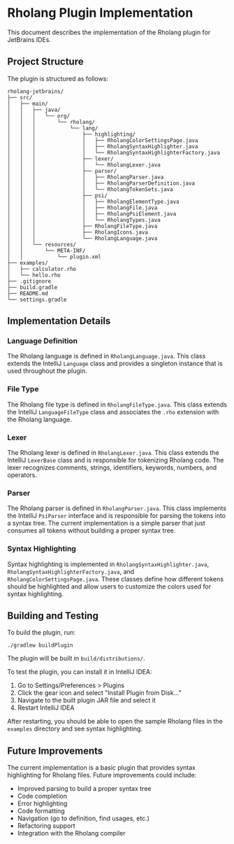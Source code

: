 # Rholang Plugin Implementation

This document describes the implementation of the Rholang plugin for JetBrains IDEs.

## Project Structure

The plugin is structured as follows:

```
rholang-jetbrains/
├── src/
│   ├── main/
│   │   ├── java/
│   │   │   └── org/
│   │   │       └── rholang/
│   │   │           └── lang/
│   │   │               ├── highlighting/
│   │   │               │   ├── RholangColorSettingsPage.java
│   │   │               │   ├── RholangSyntaxHighlighter.java
│   │   │               │   └── RholangSyntaxHighlighterFactory.java
│   │   │               ├── lexer/
│   │   │               │   └── RholangLexer.java
│   │   │               ├── parser/
│   │   │               │   ├── RholangParser.java
│   │   │               │   ├── RholangParserDefinition.java
│   │   │               │   └── RholangTokenSets.java
│   │   │               ├── psi/
│   │   │               │   ├── RholangElementType.java
│   │   │               │   ├── RholangFile.java
│   │   │               │   ├── RholangPsiElement.java
│   │   │               │   └── RholangTypes.java
│   │   │               ├── RholangFileType.java
│   │   │               ├── RholangIcons.java
│   │   │               └── RholangLanguage.java
│   │   └── resources/
│   │       └── META-INF/
│   │           └── plugin.xml
├── examples/
│   ├── calculator.rho
│   └── hello.rho
├── .gitignore
├── build.gradle
├── README.md
└── settings.gradle
```

## Implementation Details

### Language Definition

The Rholang language is defined in `RholangLanguage.java`. This class extends the IntelliJ `Language` class and provides a singleton instance that is used throughout the plugin.

### File Type

The Rholang file type is defined in `RholangFileType.java`. This class extends the IntelliJ `LanguageFileType` class and associates the `.rho` extension with the Rholang language.

### Lexer

The Rholang lexer is defined in `RholangLexer.java`. This class extends the IntelliJ `LexerBase` class and is responsible for tokenizing Rholang code. The lexer recognizes comments, strings, identifiers, keywords, numbers, and operators.

### Parser

The Rholang parser is defined in `RholangParser.java`. This class implements the IntelliJ `PsiParser` interface and is responsible for parsing the tokens into a syntax tree. The current implementation is a simple parser that just consumes all tokens without building a proper syntax tree.

### Syntax Highlighting

Syntax highlighting is implemented in `RholangSyntaxHighlighter.java`, `RholangSyntaxHighlighterFactory.java`, and `RholangColorSettingsPage.java`. These classes define how different tokens should be highlighted and allow users to customize the colors used for syntax highlighting.

## Building and Testing

To build the plugin, run:

```
./gradlew buildPlugin
```

The plugin will be built in `build/distributions/`.

To test the plugin, you can install it in IntelliJ IDEA:

1. Go to Settings/Preferences > Plugins
2. Click the gear icon and select "Install Plugin from Disk..."
3. Navigate to the built plugin JAR file and select it
4. Restart IntelliJ IDEA

After restarting, you should be able to open the sample Rholang files in the `examples` directory and see syntax highlighting.

## Future Improvements

The current implementation is a basic plugin that provides syntax highlighting for Rholang files. Future improvements could include:

- Improved parsing to build a proper syntax tree
- Code completion
- Error highlighting
- Code formatting
- Navigation (go to definition, find usages, etc.)
- Refactoring support
- Integration with the Rholang compiler